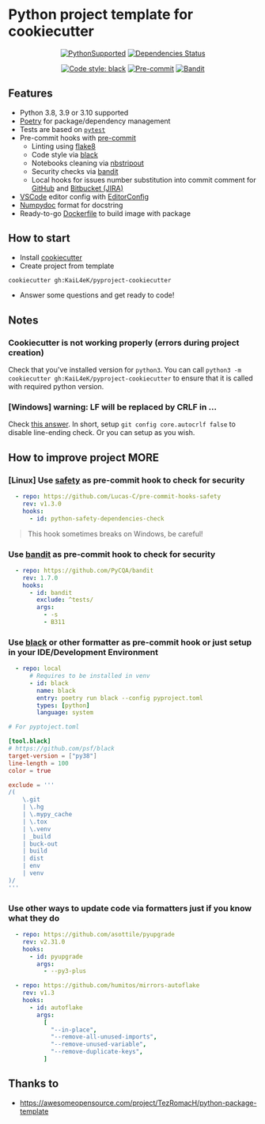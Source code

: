 # Python project template for cookiecutter #

<div align="center">

[![PythonSupported](https://img.shields.io/badge/python-3.8%20%7C%203.9-brightgreen.svg)](https://python3statement.org/#sections50-why)
[![Dependencies Status](https://img.shields.io/badge/dependencies-up%20to%20date-brightgreen.svg)](https://github.com/KaiL4eK/pyproject-cookiecutter/pulls?utf8=%E2%9C%93&q=is%3Apr%20author%3Aapp%2Fdependabot)

[![Code style: black](https://img.shields.io/badge/code%20style-black-000000.svg)](https://github.com/psf/black)
[![Pre-commit](https://img.shields.io/badge/pre--commit-enabled-brightgreen?logo=pre-commit&logoColor=white)](https://github.com/KaiL4eK/pyproject-cookiecutter/blob/main/.pre-commit-config.yaml)
[![Bandit](https://img.shields.io/badge/security-bandit-informational.svg)](https://github.com/KaiL4eK/pyproject-cookiecutter/blob/main/.pre-commit-config.yaml)

</div>

## Features ##

* Python 3.8, 3.9 or 3.10 supported
* [Poetry](https://python-poetry.org/) for package/dependency management
* Tests are based on [`pytest`](https://docs.pytest.org/en/stable/)
* Pre-commit hooks with [pre-commit](https://pre-commit.com/)
  * Linting using [flake8](https://flake8.pycqa.org/en/latest/)
  * Code style via [black](https://github.com/psf/black)
  * Notebooks cleaning via [nbstripout](https://github.com/kynan/nbstripout)
  * Security checks via [bandit](https://github.com/PyCQA/bandit)
  * Local hooks for issues number substitution into commit comment for [GitHub](https://github.com/) and [Bitbucket (JIRA)](https://bitbucket.org/)
* [VSCode](https://code.visualstudio.com/) editor config with [EditorConfig](https://editorconfig.org/)
* [Numpydoc](https://numpydoc.readthedocs.io/en/latest/format.html) format for docstring
* Ready-to-go [Dockerfile](https://docs.docker.com/engine/reference/builder/) to build image with package

## How to start ##

* Install [cookiecutter](https://cookiecutter.readthedocs.io/en/latest/installation.html)
* Create project from template

```bash
cookiecutter gh:KaiL4eK/pyproject-cookiecutter
```

* Answer some questions and get ready to code!

## Notes ##

### Cookiecutter is not working properly (errors during project creation) ###

Check that you've installed version for `python3`. You can call `python3 -m cookiecutter gh:KaiL4eK/pyproject-cookiecutter` to ensure that it is called with required python version.

### [Windows] warning: LF will be replaced by CRLF in ...

Check [this answer](https://stackoverflow.com/a/5834094). In short, setup `git config core.autocrlf false` to disable line-ending check. Or you can setup as you wish.

## How to improve project MORE ##

### [Linux] Use [safety](https://github.com/pyupio/safety) as pre-commit hook to check for security

```yaml
  - repo: https://github.com/Lucas-C/pre-commit-hooks-safety
    rev: v1.3.0
    hooks:
      - id: python-safety-dependencies-check
```

> This hook sometimes breaks on Windows, be careful!

### Use [bandit](https://bandit.readthedocs.io/en/latest/) as pre-commit hook to check for security

```yaml
  - repo: https://github.com/PyCQA/bandit
    rev: 1.7.0
    hooks:
      - id: bandit
        exclude: ^tests/
        args:
          - -s
          - B311
```

### Use [black](https://github.com/psf/black) or other formatter as pre-commit hook or just setup in your IDE/Development Environment

```yaml
  - repo: local
      # Requires to be installed in venv
      - id: black
        name: black
        entry: poetry run black --config pyproject.toml
        types: [python]
        language: system
```

```toml
# For pyptoject.toml

[tool.black]
# https://github.com/psf/black
target-version = ["py38"]
line-length = 100
color = true

exclude = '''
/(
    \.git
    | \.hg
    | \.mypy_cache
    | \.tox
    | \.venv
    | _build
    | buck-out
    | build
    | dist
    | env
    | venv
)/
'''
```

### Use other ways to update code via formatters just if you know what they do

```yaml
  - repo: https://github.com/asottile/pyupgrade
    rev: v2.31.0
    hooks:
      - id: pyupgrade
        args:
          - --py3-plus

  - repo: https://github.com/humitos/mirrors-autoflake
    rev: v1.3
    hooks:
      - id: autoflake
        args:
          [
            "--in-place",
            "--remove-all-unused-imports",
            "--remove-unused-variable",
            "--remove-duplicate-keys",
          ]
```

## Thanks to ##

* <https://awesomeopensource.com/project/TezRomacH/python-package-template>
